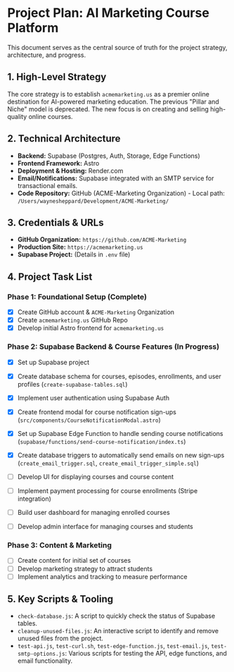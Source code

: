 # Project Plan: AI Marketing Course Platform

This document serves as the central source of truth for the project strategy, architecture, and progress.

## 1. High-Level Strategy

The core strategy is to establish `acmemarketing.us` as a premier online destination for AI-powered marketing education. The previous "Pillar and Niche" model is deprecated. The new focus is on creating and selling high-quality online courses.

## 2. Technical Architecture

- **Backend:** Supabase (Postgres, Auth, Storage, Edge Functions)
- **Frontend Framework:** Astro
- **Deployment & Hosting:** Render.com
- **Email/Notifications:** Supabase integrated with an SMTP service for transactional emails.
- **Code Repository:** GitHub (ACME-Marketing Organization) - Local path: `/Users/waynesheppard/Development/ACME-Marketing/`

## 3. Credentials & URLs

- **GitHub Organization:** `https://github.com/ACME-Marketing`
- **Production Site:** `https://acmemarketing.us`
- **Supabase Project:** (Details in `.env` file)

## 4. Project Task List

### Phase 1: Foundational Setup (Complete)

- [x] Create GitHub account & `ACME-Marketing` Organization
- [x] Create `acmemarketing.us` GitHub Repo
- [x] Develop initial Astro frontend for `acmemarketing.us`

### Phase 2: Supabase Backend & Course Features (In Progress)

- [x] Set up Supabase project
- [x] Create database schema for courses, episodes, enrollments, and user profiles (`create-supabase-tables.sql`)

- [x] Implement user authentication using Supabase Auth

- [x] Create frontend modal for course notification sign-ups (`src/components/CourseNotificationModal.astro`)
- [x] Set up Supabase Edge Function to handle sending course notifications (`supabase/functions/send-course-notification/index.ts`)
- [x] Create database triggers to automatically send emails on new sign-ups (`create_email_trigger.sql`, `create_email_trigger_simple.sql`)
- [ ] Develop UI for displaying courses and course content
- [ ] Implement payment processing for course enrollments (Stripe integration)
- [ ] Build user dashboard for managing enrolled courses
- [ ] Develop admin interface for managing courses and students

### Phase 3: Content & Marketing

- [ ] Create content for initial set of courses
- [ ] Develop marketing strategy to attract students
- [ ] Implement analytics and tracking to measure performance

## 5. Key Scripts & Tooling

- `check-database.js`: A script to quickly check the status of Supabase tables.
- `cleanup-unused-files.js`: An interactive script to identify and remove unused files from the project.
- `test-api.js`, `test-curl.sh`, `test-edge-function.js`, `test-email.js`, `test-smtp-options.js`: Various scripts for testing the API, edge functions, and email functionality.